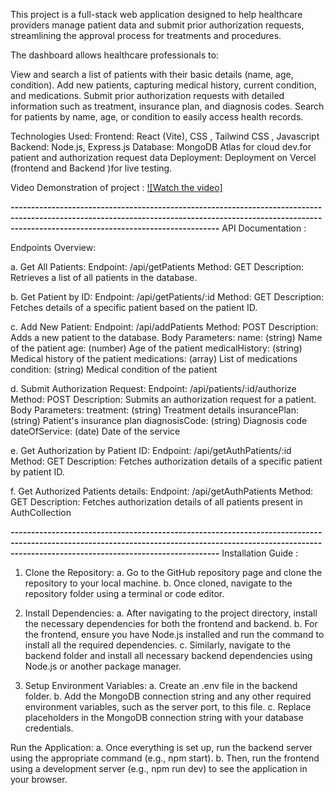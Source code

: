 This project is a full-stack web application designed to help healthcare providers manage patient data and submit prior authorization requests, streamlining the approval process for treatments and procedures.

The dashboard allows healthcare professionals to:

View and search a list of patients with their basic details (name, age, condition).
Add new patients, capturing medical history, current condition, and medications.
Submit prior authorization requests with detailed information such as treatment, insurance plan, and diagnosis codes.
Search for patients by name, age, or condition to easily access health records.

Technologies Used:
Frontend: React (Vite), CSS , Tailwind CSS , Javascript
Backend: Node.js, Express.js
Database: MongoDB Atlas for cloud dev.for patient and authorization request data
Deployment: Deployment on Vercel (frontend and Backend )for live testing.



Video Demonstration of project :
[![Watch the video]](https://drive.google.com/file/d/1Wnc6cb4_UQSy6mEY81XE_SvZ8VQOVV7I/view?usp=drive_link)



*****-----------------------------------------------------------------------------------------------------------------------------------------------------------------------------------------------------------*****
API Documentation :

Endpoints Overview:

a. Get All Patients: Endpoint: /api/getPatients
    Method: GET
    Description: Retrieves a list of all patients in the database.


b. Get Patient by ID: Endpoint: /api/getPatients/:id
    Method: GET
    Description: Fetches details of a specific patient based on the patient ID.


c. Add New Patient: Endpoint: /api/addPatients
    Method: POST
    Description: Adds a new patient to the database.
    Body Parameters:
        name: (string) Name of the patient
        age: (number) Age of the patient
        medicalHistory: (string) Medical history of the patient
        medications: (array) List of medications
        condition: (string) Medical condition of the patient

        
d. Submit Authorization Request: Endpoint: /api/patients/:id/authorize
      Method: POST
      Description: Submits an authorization request for a patient.
      Body Parameters:
          treatment: (string) Treatment details
          insurancePlan: (string) Patient's insurance plan
          diagnosisCode: (string) Diagnosis code
          dateOfService: (date) Date of the service

          
e. Get Authorization by Patient ID: Endpoint: /api/getAuthPatients/:id
      Method: GET
      Description: Fetches authorization details of a specific patient by patient ID.
      
f. Get Authorized Patients details: Endpoint: /api/getAuthPatients
      Method: GET
      Description: Fetches authorization details of all patients present in AuthCollection


      
*****-----------------------------------------------------------------------------------------------------------------------------------------------------------------------------------------------------------*****
Installation Guide :

1. Clone the Repository:
    a. Go to the GitHub repository page and clone the repository to your local machine.
    b. Once cloned, navigate to the repository folder using a terminal or code editor.
  
2. Install Dependencies:
    a. After navigating to the project directory, install the necessary dependencies for both the frontend and backend.
    b. For the frontend, ensure you have Node.js installed and run the command to install all the required dependencies.
    c. Similarly, navigate to the backend folder and install all necessary backend dependencies using Node.js or another package manager.
   
3. Setup Environment Variables:
    a. Create an .env file in the backend folder.
    b. Add the MongoDB connection string and any other required environment variables, such as the server port, to this file.
    c. Replace placeholders in the MongoDB connection string with your database credentials.


Run the Application:
    a. Once everything is set up, run the backend server using the appropriate command (e.g., npm start).
    b. Then, run the frontend using a development server (e.g., npm run dev) to see the application in your browser.



